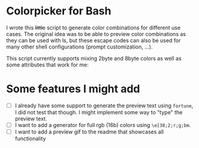 # Colorpicker for Bash
I wrote this ~~little~~ script to generate color combinations for different use cases.
The original idea was to be able to preview color combinations as they can be used with ls, but these escape codes can also be used for many other shell configurations (prompt customization, ...).

This script currently supports mixing 2byte and 8byte colors as well as some attributes that work for me:


# Some features I might add
 - [ ] I already have some support to generate the preview text using `fortune`, I did not test that though. I might implement some way to "type" the preview text.
 - [ ] I want to add a generator for full rgb (16b) colors using `\e[38;2;r;g;bm`.
 - [ ] I want to add a preview gif to the readme that showcases all functionality
